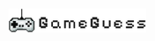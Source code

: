 <img src="https://raw.githubusercontent.com/FabiomtGoncalves/GameGuess/master/github-imgs/logo.png?raw=true" width="250" align="center">

